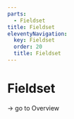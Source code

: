 ```yaml
---
parts:
  - Fieldset
title: Fieldset
eleventyNavigation:
  key: Fieldset
  order: 20
  title: Fieldset
---
```


# Fieldset

-> go to Overview
